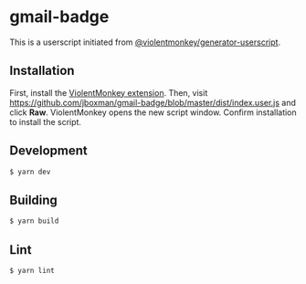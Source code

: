 # gmail-badge

This is a userscript initiated from [@violentmonkey/generator-userscript](https://github.com/violentmonkey/generator-userscript).

## Installation

First, install the [ViolentMonkey extension](https://violentmonkey.github.io/get-it/). Then, visit https://github.com/jboxman/gmail-badge/blob/master/dist/index.user.js and click **Raw**. ViolentMonkey opens the new script window. Confirm installation to install the script.

## Development

``` sh
$ yarn dev
```

## Building

```sh
$ yarn build
```

## Lint

``` sh
$ yarn lint
```
